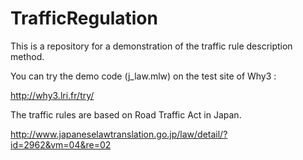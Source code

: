 # TrafficRegulation

This is a repository for a demonstration of the traffic rule description method.

You can try the demo code (j_law.mlw) on the test site of Why3 : 

http://why3.lri.fr/try/

The traffic rules are based on Road Traffic Act in Japan.

http://www.japaneselawtranslation.go.jp/law/detail/?id=2962&vm=04&re=02

